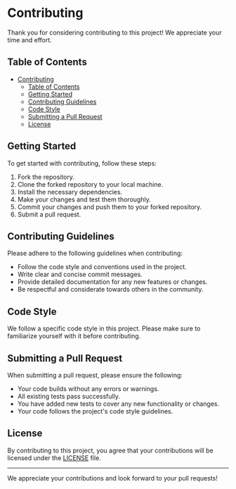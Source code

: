 # Contributing

Thank you for considering contributing to this project! We appreciate your time and effort.

## Table of Contents

- [Contributing](#contributing)
  - [Table of Contents](#table-of-contents)
  - [Getting Started](#getting-started)
  - [Contributing Guidelines](#contributing-guidelines)
  - [Code Style](#code-style)
  - [Submitting a Pull Request](#submitting-a-pull-request)
  - [License](#license)

## Getting Started

To get started with contributing, follow these steps:

1. Fork the repository.
2. Clone the forked repository to your local machine.
3. Install the necessary dependencies.
4. Make your changes and test them thoroughly.
5. Commit your changes and push them to your forked repository.
6. Submit a pull request.

## Contributing Guidelines

Please adhere to the following guidelines when contributing:

- Follow the code style and conventions used in the project.
- Write clear and concise commit messages.
- Provide detailed documentation for any new features or changes.
- Be respectful and considerate towards others in the community.

## Code Style

We follow a specific code style in this project. Please make sure to familiarize yourself with it before contributing.

## Submitting a Pull Request

When submitting a pull request, please ensure the following:

- Your code builds without any errors or warnings.
- All existing tests pass successfully.
- You have added new tests to cover any new functionality or changes.
- Your code follows the project's code style guidelines.

## License

By contributing to this project, you agree that your contributions will be licensed under the [LICENSE](./LICENSE) file.

---

We appreciate your contributions and look forward to your pull requests!
